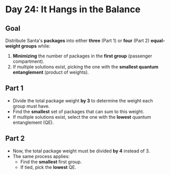 # Day 24: It Hangs in the Balance

## Goal

Distribute Santa's **packages** into either **three** (Part 1) or **four** (Part 2) **equal-weight groups** while:  
1. **Minimizing** the number of packages in the **first group** (passenger compartment).  
2. If multiple solutions exist, picking the one with the **smallest quantum entanglement** (product of weights).  

## Part 1

- Divide the total package weight **by 3** to determine the weight each group must have.  
- Find the **smallest** set of packages that can sum to this weight.  
- If multiple solutions exist, select the one with the **lowest** quantum entanglement (QE).  

## Part 2

- Now, the total package weight must be divided **by 4** instead of 3.  
- The same process applies:  
  - Find the **smallest** first group.
  - If tied, pick the **lowest** QE.  